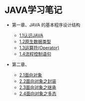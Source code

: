 JAVA学习笔记
=================
* 第一章、JAVA 的基本程序设计结构

    * [1.1认识JAVA](https://github.com/sunnyandgood/JAVAStudyNotes/blob/master/1.1认识JAVA.md)
    * [1.2原生数据类型](https://github.com/sunnyandgood/JAVAStudyNotes/blob/master/1.2原生数据类型.md)
    * [1.3运算符(Operator)](https://github.com/sunnyandgood/JAVAStudyNotes/blob/master/1.3运算符(Operator).md)
    * [1.4流程控制语句](https://github.com/sunnyandgood/JAVAStudyNotes/blob/master/1.4流程控制语句.md)
    
* 第二章、    
    
    * [2.1面向对象](https://github.com/sunnyandgood/JAVAStudyNotes/blob/master/2.1面向对象.md)
    * [2.2面向对象之封装](./2.2面向对象之封装.md)
    * [2.3面向对象之继承]()
    * [2.4面向对象之多态]()
    
    
     

